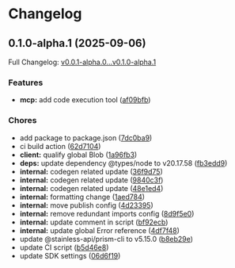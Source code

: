 # Changelog

## 0.1.0-alpha.1 (2025-09-06)

Full Changelog: [v0.0.1-alpha.0...v0.1.0-alpha.1](https://github.com/viennewan224/mcp-server-pet-store-api/compare/v0.0.1-alpha.0...v0.1.0-alpha.1)

### Features

* **mcp:** add code execution tool ([af09bfb](https://github.com/viennewan224/mcp-server-pet-store-api/commit/af09bfbe0201bdec1d5d3b1db2531305d802b1ba))


### Chores

* add package to package.json ([7dc0ba9](https://github.com/viennewan224/mcp-server-pet-store-api/commit/7dc0ba9630750b6960f503165d64cc1131311e2a))
* ci build action ([62d7104](https://github.com/viennewan224/mcp-server-pet-store-api/commit/62d71046f67e9a1f8c4feb450f84eb7be37c7c50))
* **client:** qualify global Blob ([1a96fb3](https://github.com/viennewan224/mcp-server-pet-store-api/commit/1a96fb31f90b581d8733d5a2ac7561fdd2a9adb7))
* **deps:** update dependency @types/node to v20.17.58 ([fb3edd9](https://github.com/viennewan224/mcp-server-pet-store-api/commit/fb3edd921664b5cb769deb19425a0c94ce71864d))
* **internal:** codegen related update ([36f9d75](https://github.com/viennewan224/mcp-server-pet-store-api/commit/36f9d75709afb73c9c2680f24ec9021b72e55366))
* **internal:** codegen related update ([9840c3f](https://github.com/viennewan224/mcp-server-pet-store-api/commit/9840c3ff969356ea2c57e0bd80c66e8f6ab06301))
* **internal:** codegen related update ([48e1ed4](https://github.com/viennewan224/mcp-server-pet-store-api/commit/48e1ed470925d1d5cd8fb13e497b5fc085a36f8e))
* **internal:** formatting change ([1aed784](https://github.com/viennewan224/mcp-server-pet-store-api/commit/1aed7844f6a39ef0e5683b553193a9f77718e729))
* **internal:** move publish config ([4d23395](https://github.com/viennewan224/mcp-server-pet-store-api/commit/4d233959f1dde08c7e1d239fb6ff31bf942c66b4))
* **internal:** remove redundant imports config ([8d9f5e0](https://github.com/viennewan224/mcp-server-pet-store-api/commit/8d9f5e04b6131dcaa8de24ee2a6bf2a3985f15a2))
* **internal:** update comment in script ([bf92ecb](https://github.com/viennewan224/mcp-server-pet-store-api/commit/bf92ecbb40b5ba302273dc345dc5a1dbb3b91001))
* **internal:** update global Error reference ([4df7f48](https://github.com/viennewan224/mcp-server-pet-store-api/commit/4df7f4817e637e75b8eaaba85a3f649952bcc021))
* update @stainless-api/prism-cli to v5.15.0 ([b8eb29e](https://github.com/viennewan224/mcp-server-pet-store-api/commit/b8eb29efc1b06604a2cbe3afe9ed6da1e45badd1))
* update CI script ([b5d46e8](https://github.com/viennewan224/mcp-server-pet-store-api/commit/b5d46e8197ad9be19a3b47f3e8c498c6ad56e491))
* update SDK settings ([06d6f19](https://github.com/viennewan224/mcp-server-pet-store-api/commit/06d6f197e071acc718fbe67f323a4f5fa13bc167))

